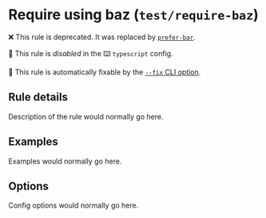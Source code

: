 # Require using baz (`test/require-baz`)

❌ This rule is deprecated. It was replaced by [`prefer-bar`](prefer-bar.md).

🚫 This rule is _disabled_ in the ⌨️ `typescript` config.

🔧 This rule is automatically fixable by the [`--fix` CLI option](https://eslint.org/docs/latest/user-guide/command-line-interface#--fix).

<!-- end auto-generated rule header -->

## Rule details

Description of the rule would normally go here.

## Examples

Examples would normally go here.

## Options

Config options would normally go here.
